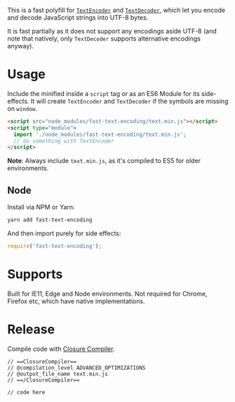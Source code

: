 This is a fast polyfill for [`TextEncoder`][1] and [`TextDecoder`][2], which let you encode and decode JavaScript strings into UTF-8 bytes.

It is fast partially as it does not support any encodings aside UTF-8 (and note that natively, only `TextDecoder` supports alternative encodings anyway).

[1]: https://developer.mozilla.org/en-US/docs/Web/API/TextEncoder
[2]: https://developer.mozilla.org/en-US/docs/Web/API/TextDecoder

# Usage

Include the minified inside a `script` tag or as an ES6 Module for its side-effects.
It will create `TextEncoder` and `TextDecoder` if the symbols are missing on `window`.

```html
<script src="node_modules/fast-text-encoding/text.min.js"></script>
<script type="module">
  import './node_modules/fast-text-encoding/text.min.js';
  // do something with TextEncoder
</script>
```

**Note**: Always include `text.min.js`, as it's compiled to ES5 for older environments.

## Node

Install via NPM or Yarn:

```bash
yarn add fast-text-encoding
```

And then import purely for side effects:

```js
require('fast-text-encoding');
```

# Supports

Built for IE11, Edge and Node environments.
Not required for Chrome, Firefox etc, which have native implementations.

# Release

Compile code with [Closure Compiler](https://closure-compiler.appspot.com/home).

```
// ==ClosureCompiler==
// @compilation_level ADVANCED_OPTIMIZATIONS
// @output_file_name text.min.js
// ==/ClosureCompiler==

// code here
```